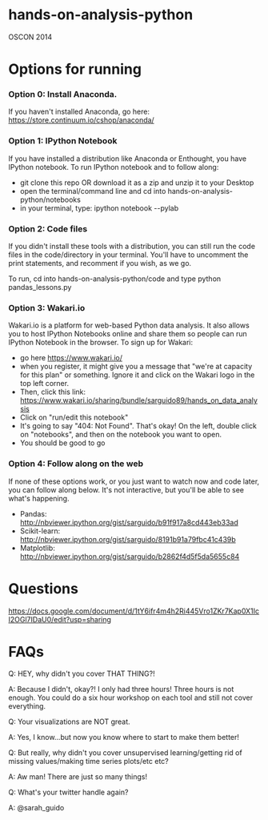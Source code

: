 hands-on-analysis-python
========================

OSCON 2014


# Options for running

### Option 0: Install Anaconda.

If you haven't installed Anaconda, go here: https://store.continuum.io/cshop/anaconda/

### Option 1: IPython Notebook

If you have installed a distribution like Anaconda or Enthought, you have IPython notebook. To run IPython notebook and to follow along:

- git clone this repo OR download it as a zip and unzip it to your Desktop
- open the terminal/command line and cd into hands-on-analysis-python/notebooks
- in your terminal, type: ipython notebook --pylab 

### Option 2: Code files

If you didn't install these tools with a distribution, you can still run the code files in the code/directory in your terminal. You'll have to uncomment the print statements, and recomment if you wish, as we go.

To run, cd into hands-on-analysis-python/code and type python pandas_lessons.py

### Option 3: Wakari.io

Wakari.io is a platform for web-based Python data analysis. It also allows you to host IPython Notebooks online and share them so people can run IPython Notebook in the browser. To sign up for Wakari:

- go here https://www.wakari.io/
- when you register, it might give you a message that "we're at capacity for this plan" or something. Ignore it and click on the Wakari logo in the top left corner.
- Then, click this link: https://www.wakari.io/sharing/bundle/sarguido89/hands_on_data_analysis
- Click on "run/edit this notebook"
- It's going to say "404: Not Found". That's okay! On the left, double click on "notebooks", and then on the notebook you want to open.
- You should be good to go

### Option 4: Follow along on the web

If none of these options work, or you just want to watch now and code later, you can follow along below. It's not interactive, but you'll be able to see what's happening.

- Pandas: http://nbviewer.ipython.org/gist/sarguido/b91f917a8cd443eb33ad
- Scikit-learn: http://nbviewer.ipython.org/gist/sarguido/8191b91a79fbc41c439b
- Matplotlib: http://nbviewer.ipython.org/gist/sarguido/b2862f4d5f5da5655c84

# Questions

https://docs.google.com/document/d/1tY6ifr4m4h2Ri445Vro1ZKr7Kap0X1IcI2OGl7IDaU0/edit?usp=sharing


# FAQs

Q: HEY, why didn't you cover THAT THING?!

A: Because I didn't, okay?! I only had three hours! Three hours is not enough. You could do a six hour workshop on each tool and still not cover everything.


Q: Your visualizations are NOT great.

A: Yes, I know...but now you know where to start to make them better!


Q: But really, why didn't you cover unsupervised learning/getting rid of missing values/making time series plots/etc etc?

A: Aw man! There are just so many things!


Q: What's your twitter handle again?

A: @sarah_guido

